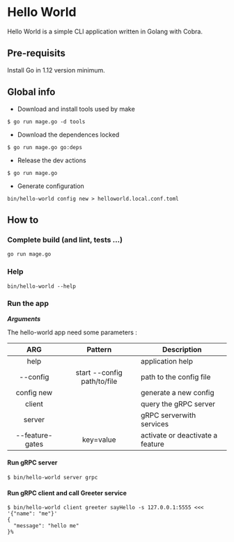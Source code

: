 # Hello World

Hello World is a simple CLI application written in Golang with Cobra.

## Pre-requisits

Install Go in 1.12 version minimum.

## Global info

- Download and install tools used by make
```
$ go run mage.go -d tools
```

- Download the dependences locked
```
$ go run mage.go go:deps
```

- Release the dev actions
```
$ go run mage.go
```

- Generate configuration
```
bin/hello-world config new > helloworld.local.conf.toml
```

## How to 

### Complete build (and lint, tests ...)

`go run mage.go`

### Help

`bin/hello-world --help`

### Run the app

***Arguments***

The hello-world app need some parameters :

|                 ARG					 | Pattern			       | Description														    |
|:--------------------------------------:|:-----------------------:|------------------------------------------------------------------------|
| help		                             | 		                   | application help			|
| \-\-config							 | start --config path/to/file            | path to the config file											            |
| config new		                     | 		                   | generate a new config			|
| client		                             | 		                   | query the gRPC server			|
| server		                             | 		                   | gRPC serverwith  services		|
| \-\-feature-gates		                     | key=value		                   | activate or deactivate a feature			|


#### Run gRPC server

```
$ bin/hello-world server grpc
```

#### Run gRPC client and call Greeter service

```
$ bin/hello-world client greeter sayHello -s 127.0.0.1:5555 <<< '{"name": "me"}'
{
  "message": "hello me"
}%
```
